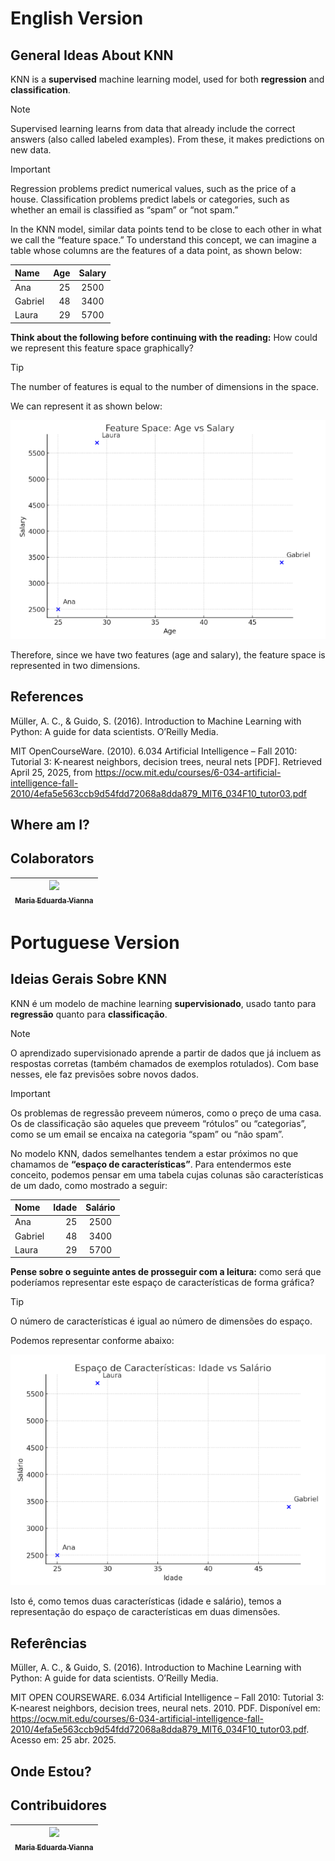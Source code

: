 # English Version

## General Ideas About KNN
KNN is a **supervised** machine learning model, used for both **regression** and **classification**.

> [!NOTE]
> Supervised learning learns from data that already include the correct answers (also called labeled examples). From these, it makes predictions on new data.

> [!IMPORTANT]
> Regression problems predict numerical values, such as the price of a house. Classification problems predict labels or categories, such as whether an email is classified as “spam” or “not spam.”

In the KNN model, similar data points tend to be close to each other in what we call the “feature space.” To understand this concept, we can imagine a table whose columns are the features of a data point, as shown below:

|  Name   | Age | Salary |
|:-------|-------:|:---------:|
| Ana   | 25    | 2500|
| Gabriel  | 48    | 3400    |
| Laura  | 29    | 5700 |

**Think about the following before continuing with the reading:**
How could we represent this feature space graphically?

> [!TIP]
> The number of features is equal to the number of dimensions in the space.

We can represent it as shown below:

![graph1](Figures/graph1.png)

Therefore, since we have two features (age and salary), the feature space is represented in two dimensions.

## References
Müller, A. C., & Guido, S. (2016). Introduction to Machine Learning with Python: A guide for data scientists. O’Reilly Media.

MIT OpenCourseWare. (2010). 6.034 Artificial Intelligence – Fall 2010: Tutorial 3: K-nearest neighbors, decision trees, neural nets [PDF]. Retrieved April 25, 2025, from https://ocw.mit.edu/courses/6-034-artificial-intelligence-fall-2010/4efa5e563ccb9d54fdd72068a8dda879_MIT6_034F10_tutor03.pdf

## Where am I? 


## Colaborators
| [<img loading="lazy" src="https://avatars.githubusercontent.com/u/160762179?v=4" width=115><br><sub>Maria Eduarda Vianna</sub>](https://github.com/mevianna) | 
| :---: | 

# Portuguese Version

## Ideias Gerais Sobre KNN
KNN é um modelo de machine learning **supervisionado**, usado tanto para **regressão** quanto para **classificação**.

> [!NOTE]
> O aprendizado supervisionado aprende a partir de dados que já incluem as respostas corretas (também chamados de exemplos rotulados). Com base nesses, ele faz previsões sobre novos dados.

> [!IMPORTANT]
> Os problemas de regressão preveem números, como o preço de uma casa. Os de classificação são aqueles que preveem “rótulos” ou “categorias”, como se um email se encaixa na categoria “spam” ou “não spam”.

No modelo KNN, dados semelhantes tendem a estar próximos no que chamamos de **“espaço de características”**. Para entendermos este conceito, podemos pensar em uma tabela cujas colunas são características de um dado, como mostrado a seguir:

| Nome   | Idade | Salário |
|:-------|-------:|:---------:|
| Ana   | 25    | 2500|
| Gabriel  | 48    | 3400    |
| Laura  | 29    | 5700 |

**Pense sobre o seguinte antes de prosseguir com a leitura:**
como será que poderíamos representar este espaço de características de forma gráfica?

> [!TIP]
> O número de características é igual ao número de dimensões do espaço.


Podemos representar conforme abaixo:

![grafico1](Figures/grafico1.png)


Isto é, como temos duas características (idade e salário), temos a representação do espaço de características em duas dimensões.

## Referências
Müller, A. C., & Guido, S. (2016). Introduction to Machine Learning with Python: A guide for data scientists. O’Reilly Media.

MIT OPEN COURSEWARE. 6.034 Artificial Intelligence – Fall 2010: Tutorial 3: K-nearest neighbors, decision trees, neural nets. 2010. PDF. Disponível em: https://ocw.mit.edu/courses/6-034-artificial-intelligence-fall-2010/4efa5e563ccb9d54fdd72068a8dda879_MIT6_034F10_tutor03.pdf. Acesso em: 25 abr. 2025.

## Onde Estou?

## Contribuidores
| [<img loading="lazy" src="https://avatars.githubusercontent.com/u/160762179?v=4" width=115><br><sub>Maria Eduarda Vianna</sub>](https://github.com/mevianna) | 
| :---: | 
